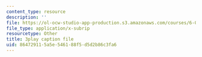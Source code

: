 ```yaml
---
content_type: resource
description: ''
file: https://ol-ocw-studio-app-production.s3.amazonaws.com/courses/6-046j-design-and-analysis-of-algorithms-spring-2015/864729115a5e546188f5d5d2b86c3fa6_tKwnms5iRBU.vtt
file_type: application/x-subrip
resourcetype: Other
title: 3play caption file
uid: 86472911-5a5e-5461-88f5-d5d2b86c3fa6
---
```


